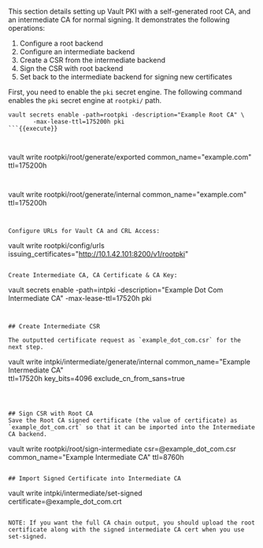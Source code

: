 This section details setting up Vault PKI with a self-generated root CA, and an intermediate CA for normal signing. It demonstrates the following operations:

1. Configure a root backend
1. Configure an intermediate backend
1. Create a CSR from the intermediate backend
1. Sign the CSR with root backend
1. Set back to the intermediate backend for signing new certificates

First, you need to enable the `pki` secret engine. The following command enables the `pki` secret engine at `rootpki/` path.

```
vault secrets enable -path=rootpki -description="Example Root CA" \
       -max-lease-ttl=175200h pki
```{{execute}}



```
vault write rootpki/root/generate/exported common_name="example.com" ttl=175200h
```{{execute}}


```
vault write rootpki/root/generate/internal common_name="example.com" ttl=175200h
```{{execute}}


Configure URLs for Vault CA and CRL Access:

```
vault write rootpki/config/urls issuing_certificates="http://10.1.42.101:8200/v1/rootpki"
```{{execute}}

Create Intermediate CA, CA Certificate & CA Key:

```
vault secrets enable -path=intpki -description="Example Dot Com Intermediate CA" -max-lease-ttl=17520h pki
```{{execute}}


## Create Intermediate CSR

The outputted certificate request as `example_dot_com.csr` for the next step.

```
vault write intpki/intermediate/generate/internal common_name="Example Intermediate CA" \
      ttl=17520h key_bits=4096 exclude_cn_from_sans=true
```{{execute}}



## Sign CSR with Root CA
Save the Root CA signed certificate (the value of certificate) as `example_dot_com.crt` so that it can be imported into the Intermediate CA backend.

```
vault write rootpki/root/sign-intermediate csr=@example_dot_com.csr common_name="Example Intermediate CA" ttl=8760h
```{{execute}}

## Import Signed Certificate into Intermediate CA

```
vault write intpki/intermediate/set-signed certificate=@example_dot_com.crt
```{{execute}}

NOTE: If you want the full CA chain output, you should upload the root certificate along with the signed intermediate CA cert when you use set-signed.
